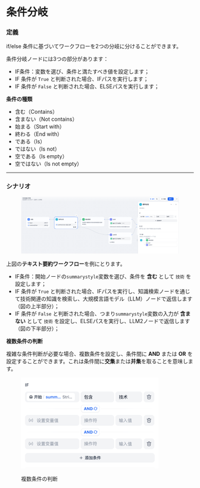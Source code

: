 # 条件分岐

### 定義

if/else 条件に基づいてワークフローを2つの分岐に分けることができます。

条件分岐ノードには3つの部分があります：

* IF条件：変数を選び、条件と満たすべき値を設定します；
* IF 条件が `True` と判断された場合、IFパスを実行します；
* IF 条件が `False` と判断された場合、ELSEパスを実行します；

**条件の種類**

* 含む（Contains）
* 含まない（Not contains）
* 始まる（Start with）
* 終わる（End with）
* である（Is）
* ではない（Is not）
* 空である（Is empty）
* 空ではない（Is not empty）

***

### シナリオ

<figure><img src="../../../.gitbook/assets/image (1) (1) (1) (1) (1) (1) (1) (1) (1).png" alt=""><figcaption></figcaption></figure>

上図の**テキスト要約ワークフロー**を例にとります。

* IF条件：開始ノードの`summarystyle`変数を選び、条件を **含む** として `技術` を設定します；
* IF 条件が `True` と判断された場合、IFパスを実行し、知識検索ノードを通じて技術関連の知識を検索し、大規模言語モデル（LLM）ノードで返信します（図の上半部分）；
* IF 条件が `False` と判断された場合、つまり`summarystyle`変数の入力が **含まない** として `技術` を設定し、ELSEパスを実行し、LLM2ノードで返信します（図の下半部分）；

**複数条件の判断**

複雑な条件判断が必要な場合、複数条件を設定し、条件間に **AND** または **OR** を設定することができます。これは条件間に**交集**または**并集**を取ることを意味します。

<figure><img src="../../../.gitbook/assets/image (1) (1) (1) (1) (1) (1) (1) (1) (1) (1).png" alt="" width="369"><figcaption><p>複数条件の判断</p></figcaption></figure>